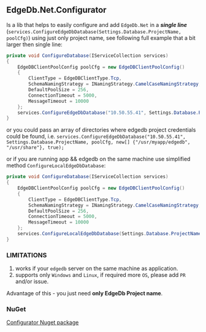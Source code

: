 ## EdgeDb.Net.Configurator
Is a lib that helps to easily configure and add `EdgeDb.Net` in a ***single line*** (`services.ConfigureEdgeDbDatabase(Settings.Database.ProjectName, poolCfg)`) using just only project name, see following full example that a bit larger then single line:

```csharp
private void ConfigureDatabase(IServiceCollection services)
{
    EdgeDBClientPoolConfig poolCfg = new EdgeDBClientPoolConfig()
    {
        ClientType = EdgeDBClientType.Tcp,
        SchemaNamingStrategy = INamingStrategy.CamelCaseNamingStrategy,
        DefaultPoolSize = 256,
        ConnectionTimeout = 5000,
        MessageTimeout = 10000
    };
    services.ConfigureEdgeDbDatabase("10.50.55.41", Settings.Database.ProjectName, poolCfg, null, true);
}
```

or you could pass an array of directories where edgedb project credentials could be found, i.e. `services.ConfigureEdgeDbDatabase("10.50.55.41", Settings.Database.ProjectName, poolCfg, new[] {"/usr/myapp/edgedb", "/usr/share"}, true);`

or if you are running app && edgedb on the same machine use simplified method `ConfigureLocalEdgeDbDatabase`:

```csharp
private void ConfigureDatabase(IServiceCollection services)
{
    EdgeDBClientPoolConfig poolCfg = new EdgeDBClientPoolConfig()
    {
        ClientType = EdgeDBClientType.Tcp,
        SchemaNamingStrategy = INamingStrategy.CamelCaseNamingStrategy,
        DefaultPoolSize = 256,
        ConnectionTimeout = 5000,
        MessageTimeout = 10000
    };
    services.ConfigureLocalEdgeDbDatabase(Settings.Database.ProjectName, poolCfg);
}
```

### LIMITATIONS

1. works if your `edgedb` server on the same machine as application.
2. supports only `Windows` and `Linux`, if required more `OS`, please add `PR` and/or issue.

Advantage of this - you just need **only EdgeDb Project name**.

### NuGet
[Configurator Nuget package](https://www.nuget.org/packages/Wissance.EdgeDb.Configurator/)
